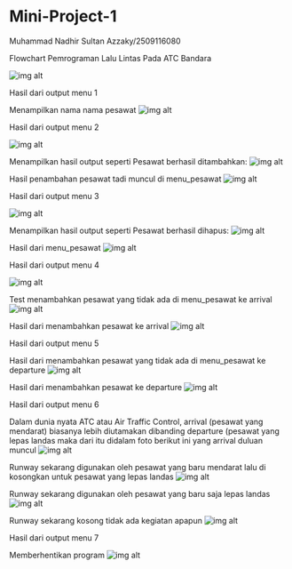 # Mini-Project-1
Muhammad Nadhir Sultan Azzaky/2509116080

Flowchart Pemrograman Lalu Lintas Pada ATC Bandara

![img alt](https://github.com/sultanazzakyyy-debug/Mini-Project-1/blob/7f92e334453474af0934017a62508b095ad1963c/Flowchart%20Minpro%201.jpg)

Hasil dari output menu 1

Menampilkan nama nama pesawat
![img alt](https://github.com/sultanazzakyyy-debug/Mini-Project-1/blob/aecf847cf48fe099a5121d369ea57433d461e646/1.%20Nama-nama%20pesawat.png)

Hasil dari output menu 2

![img alt](https://github.com/sultanazzakyyy-debug/Mini-Project-1/blob/8d0b835770dbeeddd992546d576df6a8c0ffab30/2.%20Menambah%20pesawat.png)

Menampilkan hasil output seperti Pesawat berhasil ditambahkan:
![img alt](https://github.com/sultanazzakyyy-debug/Mini-Project-1/blob/eeb993f8ac6ac19f155e2346480b45ecf518e7be/2.1%20Hasil%20penambahan%20pesawat.png)

Hasil penambahan pesawat tadi muncul di menu_pesawat
![img alt](https://github.com/sultanazzakyyy-debug/Mini-Project-1/blob/18a1f5b66d3166f89d331a7967e6620b40d38ca1/2.2%20Hasil%20penambahan%20pesawat.png)

Hasil dari output menu 3

![img alt](https://github.com/sultanazzakyyy-debug/Mini-Project-1/blob/6c0433492df05fa3e8ba34edc63b7cd585adb8ec/3.%20Menghapus%20pesawat.png)

Menampilkan hasil output seperti Pesawat berhasil dihapus:
![img alt](https://github.com/sultanazzakyyy-debug/Mini-Project-1/blob/8a6df2fe2385a9940232b49431b49a33b095334e/3.1%20Hasil%20menghapus%20pesawat.png)

Hasil dari menu_pesawat 
![img alt](https://github.com/sultanazzakyyy-debug/Mini-Project-1/blob/9d8090939a51fc5e1f47ee18500de82905e88308/3.2%20Hasil%20menghapus%20pesawat.png)

Hasil dari output menu 4

![img alt](https://github.com/sultanazzakyyy-debug/Mini-Project-1/blob/803f5843f75a4e25c26ea953b7d8a27ff6e64fb1/4.%20Memasukkan%20pesawat%20ke%20arrival.png)

Test menambahkan pesawat yang tidak ada di menu_pesawat ke arrival
![img alt](https://github.com/sultanazzakyyy-debug/Mini-Project-1/blob/ded6c95c3946df76c167ea77ff0331c14359cda3/4.1%20Memasukkan%20nama%20pesawat%20yang%20tidak%20ada%20di%20nama_pesawat%20ke%20arrival.png)

Hasil dari menambahkan pesawat ke arrival
![img alt](https://github.com/sultanazzakyyy-debug/Mini-Project-1/blob/27dff19dd6c9fa34063c6a80c701e6a6cc590f3b/4.2%20Memasukkan%20nama%20pesawat%20yang%20ada%20di%20nama_pesawat%20ke%20arrival.png)

Hasil dari output menu 5

Hasil dari menambahkan pesawat yang tidak ada di menu_pesawat ke departure
![img alt](https://github.com/sultanazzakyyy-debug/Mini-Project-1/blob/aff1e5e7283701b4182ea98a93279e01ed79ddb7/5.%20Memasukkan%20nama%20pesawat%20yang%20tidak%20ada%20di%20nama_pesawat%20ke%20departure.png)

Hasil dari menambahkan pesawat ke departure
![img alt](https://github.com/sultanazzakyyy-debug/Mini-Project-1/blob/b456eb64b4cac35bc3fda7975101a7d1d96a1fde/5.1%20Memasukka%20nama%20pesawat%20yang%20ada%20di%20nama_pesawat%20ke%20departure.png)

Hasil dari output menu 6

Dalam dunia nyata ATC atau Air Traffic Control, arrival (pesawat yang mendarat) biasanya lebih diutamakan dibanding departure (pesawat yang lepas landas maka dari itu didalam foto berikut ini yang arrival duluan muncul
![img alt](https://github.com/sultanazzakyyy-debug/Mini-Project-1/blob/4baad6e5a07edff610327ab1d28018932e461aa3/6.%20Scheduler%20(Arrival).png)

Runway sekarang digunakan oleh pesawat yang baru mendarat lalu di kosongkan untuk pesawat yang lepas landas
![img alt](https://github.com/sultanazzakyyy-debug/Mini-Project-1/blob/9a0d4e75e4e3f9f6ce6d8e88866396a80580c4c1/6.1%20Hasil%20dari%20scheduler%20(Arrival).png)

Runway sekarang digunakan oleh pesawat yang baru saja lepas landas
![img alt](https://github.com/sultanazzakyyy-debug/Mini-Project-1/blob/f236e62c64d432e7401bcf4ccb4933a298c4b5e9/6.3%20Scheduler%20(Departure).png)

Runway sekarang kosong tidak ada kegiatan apapun
![img alt](https://github.com/sultanazzakyyy-debug/Mini-Project-1/blob/23364387eb13b5f5516e0c6045ac96cf68ba88cb/6.4%20Hasil%20dari%20scheduler%20(Departure).png)

Hasil dari output menu 7

Memberhentikan program
![img alt](https://github.com/sultanazzakyyy-debug/Mini-Project-1/blob/80e53dd99dbd76cbb72d0be5204fb825e6b33aee/7.%20Stop%20pemrograman.png)
